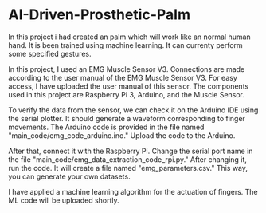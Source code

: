 # AI-Driven-Prosthetic-Palm
In this project i had created an palm which will work like an normal human hand. It is been trained using machine learning. It can currenty perform some specified gestures. 


In this project, I used an EMG Muscle Sensor V3. Connections are made according to the user manual of the EMG Muscle Sensor V3. For easy access, I have uploaded the user manual of this sensor. The components used in this project are Raspberry Pi 3, Arduino, and the Muscle Sensor.

To verify the data from the sensor, we can check it on the Arduino IDE using the serial plotter. It should generate a waveform corresponding to finger movements. The Arduino code is provided in the file named "main_code/emg_code_arduino.ino." Upload the code to the Arduino.

After that, connect it with the Raspberry Pi. Change the serial port name in the file "main_code/emg_data_extraction_code_rpi.py." After changing it, run the code. It will create a file named "emg_parameters.csv." This way, you can generate your own datasets.

I have applied a machine learning algorithm for the actuation of fingers. The ML code will be uploaded shortly.
